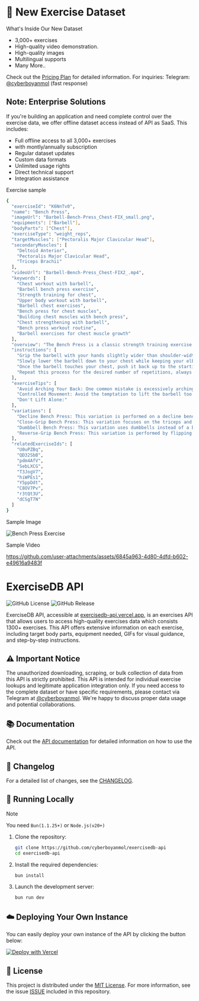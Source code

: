 
# 🚀 New Exercise Dataset 

What's Inside Our New Dataset
- 3,000+ exercises
- High-quality video demonstration.
- High-quality images
- Multilingual supports
- Many More..


Check out the [Pricing Plan](https://dub.sh/JTgJoq2) for detailed information.
For inquiries:
Telegram: [@cyberboyanmol](https://t.me/cyberboyanmol) (fast response)

## Note: Enterprise Solutions
If you're building an application and need complete control over the exercise data, we offer offline dataset access instead of API as SaaS. This includes:

- Full offline access to all 3,000+ exercises
- with montly/annually subscription
- Regular dataset updates
- Custom data formats
- Unlimited usage rights
- Direct technical support
- Integration assistance

Exercise sample
```sh
{
  "exerciseId": "K6NnTv0",
  "name": "Bench Press",
  "imageUrl": "Barbell-Bench-Press_Chest-FIX_small.png",
  "equipments": ["Barbell"],
  "bodyParts": ["Chest"],
  "exerciseType": "weight_reps",
  "targetMuscles": ["Pectoralis Major Clavicular Head"],
  "secondaryMuscles": [
    "Deltoid Anterior",
    "Pectoralis Major Clavicular Head",
    "Triceps Brachii"
  ],
  "videoUrl": "Barbell-Bench-Press_Chest-FIX2_.mp4",
  "keywords": [
    "Chest workout with barbell",
    "Barbell bench press exercise",
    "Strength training for chest",
    "Upper body workout with barbell",
    "Barbell chest exercises",
    "Bench press for chest muscles",
    "Building chest muscles with bench press",
    "Chest strengthening with barbell",
    "Bench press workout routine",
    "Barbell exercises for chest muscle growth"
  ],
  "overview": "The Bench Press is a classic strength training exercise that primarily targets the chest, shoulders, and triceps, contributing to upper body muscle development. It is suitable for anyone, from beginners to professional athletes, looking to improve their upper body strength and muscular endurance. Individuals may want to incorporate bench press into their routine for its effectiveness in enhancing physical performance, promoting bone health, and improving body composition.",
  "instructions": [
    "Grip the barbell with your hands slightly wider than shoulder-width apart, palms facing your feet, and lift it off the rack, holding it straight over your chest with your arms fully extended.",
    "Slowly lower the barbell down to your chest while keeping your elbows at a 90-degree angle.",
    "Once the barbell touches your chest, push it back up to the starting position while keeping your back flat on the bench.",
    "Repeat this process for the desired number of repetitions, always maintaining control of the barbell and ensuring your form is correct."
  ],
  "exerciseTips": [
    "Avoid Arching Your Back: One common mistake is excessively arching the back during the lift. This can lead to lower back injuries. Your lower back should have a natural arch, but it should not be overly exaggerated. Your butt, shoulders, and head should maintain contact with the bench at all times.",
    "Controlled Movement: Avoid the temptation to lift the barbell too quickly. A controlled, steady lift is more effective and reduces the risk of injury. Lower the bar to your mid-chest slowly, pause briefly, then push it back up without locking your elbows at the top.",
    "Don't Lift Alone:"
  ],
  "variations": [
    "Decline Bench Press: This variation is performed on a decline bench to target the lower part of the chest.",
    "Close-Grip Bench Press: This variation focuses on the triceps and the inner part of the chest by placing the hands closer together on the bar.",
    "Dumbbell Bench Press: This variation uses dumbbells instead of a barbell, allowing for a greater range of motion and individual arm movement.",
    "Reverse-Grip Bench Press: This variation is performed by flipping your grip so that your palms face towards you, targeting the upper chest and triceps."
  ],
  "relatedExerciseIds": [
    "U0uPZBq",
    "QD32SbB",
    "pdm4AfV",
    "SebLXCG",
    "T3JogV7",
    "hiWPEs1",
    "Y5ppDdt",
    "C8OV7Pv",
    "r3tQt3U",
    "dCSgT7N"
  ]
}
```
Sample Image
  
![Bench Press Exercise](https://ucarecdn.com/c12bb487-7390-4fc7-903c-a1c2298e70ad/K6NnTv0__BarbellBenchPress_Chest.png)

Sample Video

https://github.com/user-attachments/assets/6845a963-4d80-4dfd-b602-e49616a9483f


# ExerciseDB API

![GitHub License](https://img.shields.io/github/license/cyberboyanmol/exercisedb-api)
![GitHub Release](https://img.shields.io/github/v/release/cyberboyanmol/exercisedb-api)

ExerciseDB API, accessible at [exercisedb-api.vercel.app](https://exercisedb-api.vercel.app/), is an exercises API that allows users to access high-quality exercises data which consists 1300+ exercises. This API offers extensive information on each exercise, including target body parts, equipment needed, GIFs for visual guidance, and step-by-step instructions.

## ⚠️ Important Notice
The unauthorized downloading, scraping, or bulk collection of data from this API is strictly prohibited. This API is intended for individual exercise lookups and legitimate application integration only. If you need access to the complete dataset or have specific requirements, please contact via Telegram at [@cyberboyanmol](https://t.me/cyberboyanmol). We're happy to discuss proper data usage and potential collaborations.

## 📚 Documentation

Check out the [API documentation](https://exercisedb-api.vercel.app/docs) for detailed information on how to use the API.

## 📰 Changelog

For a detailed list of changes, see the [CHANGELOG](CHANGELOG.md).

## 🔌 Running Locally

> [!NOTE]
> You need `Bun(1.1.25+)` or `Node.js(v20+)`

1. Clone the repository:

   ```sh
   git clone https://github.com/cyberboyanmol/exercisedb-api
   cd exercisedb-api
   ```

2. Install the required dependencies:

   ```sh
   bun install
   ```

3. Launch the development server:

   ```sh
   bun run dev
   ```

## ☁️ Deploying Your Own Instance

You can easily deploy your own instance of the API by clicking the button below:

[![Deploy with Vercel](https://vercel.com/button)](https://vercel.com/new/clone?repository-url=https://github.com/cyberboyanmol/exercisedb-api)

## 📜 License

This project is distributed under the [MIT License](https://opensource.org/licenses/MIT). For more information, see the issue [ISSUE](https://github.com/cyberboyanmol/exercisedb-api/issues/3) included in this repository.

